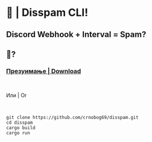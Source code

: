 # 🦠 | Disspam CLI!
## Discord Webhook + Interval = Spam?


## 🚀?

### [Презуимање | Download](https://github.com/crnobog69/disspam/releases)

<br>

Или | Or

<br>

```
git clone https://github.com/crnobog69/disspam.git
cd disspam
cargo build
cargo run
```
